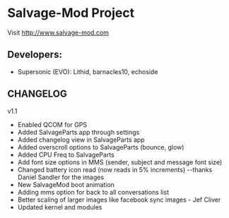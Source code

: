 Salvage-Mod Project
==============

Visit http://www.salvage-mod.com

Developers:
------------
* Supersonic (EVO): Lithid, barnacles10, echoside

CHANGELOG
------------
v1.1

* Enabled QCOM for GPS
* Added SalvageParts app through settings
* Added changelog view in SalvageParts app
* Added overscroll options to SalvageParts (bounce, glow)
* Added CPU Freq to SalvageParts
* Add font size options in MMS (sender, subject and message font size)
* Changed battery icon read (now reads in 5% increments)  --thanks Daniel Sandler for the images
* New SalvageMod boot animation
* Adding mms option for back to all conversations list
* Better scaling of larger images like facebook sync images - Jef Cliver 
* Updated kernel and modules